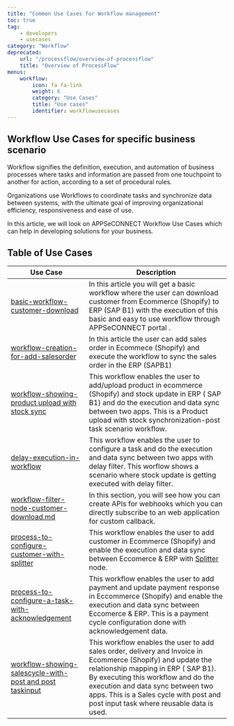 ```yaml
---
title: "Common Use Cases for Workflow management"
toc: true
tag: 
    - developers
    - usecases
category: "Workflow"
deprecated: 
    url: "/processflow/overview-of-processflow"
    title: "Overview of ProcessFlow"
menus: 
    workflow:
        icon: fa fa-link
        weight: 6
        category: "Use Cases"
        title: "Use cases" 
        identifier: workflowusecases
---
```


## Workflow Use Cases for specific business scenario 

Workflow signifies the definition, execution, and automation of business processes where tasks and information are passed from one touchpoint to another for action, according to a set of procedural rules.

Organizations use Workflows to coordinate tasks and synchronize data between systems, with the ultimate goal of improving organizational efficiency, responsiveness and ease of use.


In this article, we will look on APPSeCONNECT Workflow Use Cases which can help in developing solutions for your business.

## Table of Use Cases

|Use Case|Description|
|-----|----------|
|[basic-workflow-customer-download](/workflow/basic-workflow-customer-download/)| In this article you will get a basic workflow where the user can download customer from Ecommerce (Shopify) to ERP (SAP B1) with the execution of this basic and easy to use workflow through APPSeCONNECT portal .|
|[workflow-creation-for-add-salesorder](/workflow/workflow-creation-for-add-salesorder/)|In this article   the user can add sales order in Ecommece (Shopify) and execute the  workflow to sync the sales order in the ERP (SAPB1) |
|[workflow-showing-product upload with stock sync](/workflow/workflow-showing-product-upload-with-stock-sync/)|This workflow enables the user to add/upload product in ecommerce (Shopify) and stock update in ERP ( SAP B1) and do the execution and data sync between two apps. This is a Product upload with stock synchronization-post task scenario workflow.|'
|[delay-execution-in-workflow](/workflow/delay-execution-in-workflow/)|This workflow enables the user to configure a task and do the execution and data sync between two apps with delay filter. This worflow shows a scenario where stock update is getting executed with delay filter.|'
|[workflow-filter-node-customer-download.md](/workflow/workflow-filter-node-customer-download/)|In this section, you will see how you can create APIs for webhooks which you can directly subscribe to an web application for custom callback.|'
|[process-to-configure-customer-with-splitter](/workflow/process-to-configure-customer-with-splitter/)|This workflow enables the user to add customer in Ecommerce (Shopify) and enable the execution and data sync between Eccomerce & ERP with [Splitter]() node. |'
|[process-to-configure-a-task-with-acknowledgement](/workflow/process-to-configure-a-task-with-acknowledgement/)|This workflow enables the user to add payment and update payment response in Eccommerce (Shopify) and enable the execution and data sync between Eccomerce & ERP. This is a payment cycle configuration  done with acknowledgement data.|'
|[workflow-showing-salescycle-with-post and post taskinput](/workflow/workflow-showing-salescycle-with-post-and-post-taskinput/)|This workflow enables the user to add sales order, delivery and Invoice in Ecommerce (Shopify) and update the relationship mapping  in ERP ( SAP B1). By executing this workflow and do the execution and data sync between two apps. This is a Sales cycle with post and post input task where reusable data is used.|'








